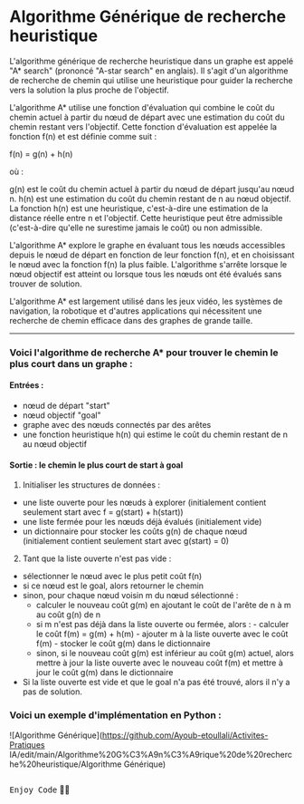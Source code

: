 # Algorithme Générique de recherche heuristique

L'algorithme générique de recherche heuristique dans un graphe est appelé "A* search" (prononcé "A-star search" en anglais). Il s'agit d'un algorithme de recherche de chemin qui utilise une heuristique pour guider la recherche vers la solution la plus proche de l'objectif.

L'algorithme A* utilise une fonction d'évaluation qui combine le coût du chemin actuel à partir du nœud de départ avec une estimation du coût du chemin restant vers l'objectif. Cette fonction d'évaluation est appelée la fonction f(n) et est définie comme suit :

f(n) = g(n) + h(n)

où :

g(n) est le coût du chemin actuel à partir du nœud de départ jusqu'au nœud n.
h(n) est une estimation du coût du chemin restant de n au nœud objectif.
La fonction h(n) est une heuristique, c'est-à-dire une estimation de la distance réelle entre n et l'objectif. Cette heuristique peut être admissible (c'est-à-dire qu'elle ne surestime jamais le coût) ou non admissible.

L'algorithme A* explore le graphe en évaluant tous les nœuds accessibles depuis le nœud de départ en fonction de leur fonction f(n), et en choisissant le nœud avec la fonction f(n) la plus faible. L'algorithme s'arrête lorsque le nœud objectif est atteint ou lorsque tous les nœuds ont été évalués sans trouver de solution.

L'algorithme A* est largement utilisé dans les jeux vidéo, les systèmes de navigation, la robotique et d'autres applications qui nécessitent une recherche de chemin efficace dans des graphes de grande taille.
***

### Voici l'algorithme de recherche A* pour trouver le chemin le plus court dans un graphe :
  #### Entrées :

  - nœud de départ "start"
  - nœud objectif "goal"
  - graphe avec des nœuds connectés par des arêtes
  - une fonction heuristique h(n) qui estime le coût du chemin restant de n au nœud objectif
  
  #### Sortie : le chemin le plus court de start à goal

  1. Initialiser les structures de données :

   - une liste ouverte pour les nœuds à explorer (initialement contient seulement start avec f = g(start) + h(start))
   - une liste fermée pour les nœuds déjà évalués (initialement vide)
   - un dictionnaire pour stocker les coûts g(n) de chaque nœud (initialement contient seulement start avec g(start) = 0)
  
  2. Tant que la liste ouverte n'est pas vide :

   - sélectionner le nœud avec le plus petit coût f(n)
   - si ce nœud est le goal, alors retourner le chemin
   - sinon, pour chaque nœud voisin m du nœud sélectionné :
      * calculer le nouveau coût g(m) en ajoutant le coût de l'arête de n à m au coût g(n) de n
      * si m n'est pas déjà dans la liste ouverte ou fermée, alors :
            - calculer le coût f(m) = g(m) + h(m)
            - ajouter m à la liste ouverte avec le coût f(m)
            - stocker le coût g(m) dans le dictionnaire
      * sinon, si le nouveau coût g(m) est inférieur au coût g(m) actuel, alors mettre à jour la liste ouverte avec le nouveau coût f(m) et mettre à jour le coût g(m) dans le dictionnaire
   - Si la liste ouverte est vide et que le goal n'a pas été trouvé, alors il n'y a pas de solution.

### Voici un exemple d'implémentation en Python :

![Algorithme Générique](https://github.com/Ayoub-etoullali/Activites-Pratiques IA/edit/main/Algorithme%20G%C3%A9n%C3%A9rique%20de%20recherche%20heuristique/Algorithme Générique)

```

```

<kbd>Enjoy Code</kbd> 👨‍💻
